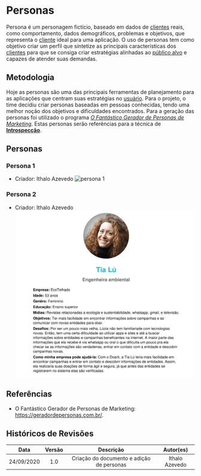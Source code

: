 # Personas

Persona é um personagem fictício, baseado em dados de [clientes](Modeling/objeto?id=usuário) reais, como comportamento, dados demográficos, problemas e objetivos, que representa o [cliente](Modeling/objeto?id=usuário) ideal para uma aplicação. O uso de personas tem como objetivo criar um perfil que sintetize as principais características dos [clientes](Modeling/objeto?id=usuário) para que se consiga criar estratégias alinhadas ao [público alvo](/Modeling/objeto?id=público-alvo) e capazes de atender suas demandas.

## Metodologia

Hoje as personas são uma das principais ferramentas de planejamento para as aplicações que centram suas estratégias no [usuário](Modeling/objeto?id=usuário). Para o projeto, o time decidiu criar personas baseadas em pessoas conhecidas, tendo uma melhor noção dos objetivos e dificuldades encontrados. Para a geração das personas foi utilizado o programa [_O Fantástico Gerador de Personas de Marketing_](https://geradordepersonas.com.br/).
Estas personas serão referências para a técnica de [**Introspecção**](Elicitation/Introspeccao.md).

## Personas

### Persona 1

- Criador: Ithalo Azevedo
  ![persona 1](../../assets/images/personas/joão.jpg)

### Persona 2

- Criador: Ithalo Azevedo
  ![persona 2](../../assets/images/personas/lucia.jpg)

## Referências

- O Fantástico Gerador de Personas de Marketing: <https://geradordepersonas.com.br/>.


## Históricos de Revisões

|    Data    | Versão |                   Descrição                   |                                  Autor(es)                                  |
| :--------: | :----: | :-------------------------------------------: | :-------------------------------------------------------------------------: |
| 24/09/2020 |  1.0   | Criação do documento e adição de personas | Ithalo Azevedo|